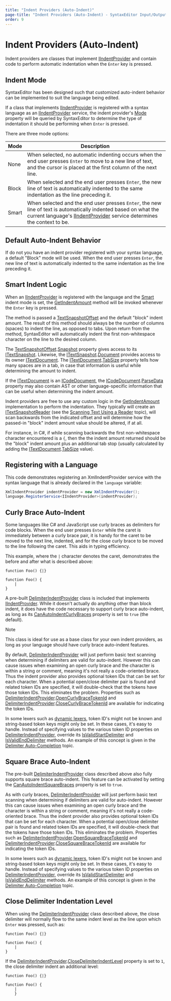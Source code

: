 ```yaml
---
title: "Indent Providers (Auto-Indent)"
page-title: "Indent Providers (Auto-Indent) - SyntaxEditor Input/Output Features"
order: 9
---
```

# Indent Providers (Auto-Indent)

Indent providers are classes that implement [IIndentProvider](xref:@ActiproUIRoot.Controls.SyntaxEditor.IIndentProvider) and contain code to perform automatic indentation when the `Enter` key is pressed.

## Indent Mode

SyntaxEditor has been designed such that customized auto-indent behavior can be implemented to suit the language being edited.

If a class that implements [IIndentProvider](xref:@ActiproUIRoot.Controls.SyntaxEditor.IIndentProvider) is registered with a syntax language as an [IIndentProvider](xref:@ActiproUIRoot.Controls.SyntaxEditor.IIndentProvider) service, the indent provider's [Mode](xref:@ActiproUIRoot.Controls.SyntaxEditor.IIndentProvider.Mode) property will be queried by SyntaxEditor to determine the type of indentation it should be performing when `Enter` is pressed.

There are three mode options:

| Mode | Description |
|-----|-----|
| None | When selected, no automatic indenting occurs when the end user presses `Enter` to move to a new line of text, and the cursor is placed at the first column of the next line. |
| Block | When selected and the end user presses `Enter`, the new line of text is automatically indented to the same indentation as the line preceding it. |
| Smart | When selected and the end user presses `Enter`, the new line of text is automatically indented based on what the current language's [IIndentProvider](xref:@ActiproUIRoot.Controls.SyntaxEditor.IIndentProvider) service determines the context to be. |

## Default Auto-Indent Behavior

If do not you have an indent provider registered with your syntax language, a default "Block" mode will be used. When the end user presses `Enter`, the new line of text is automatically indented to the same indentation as the line preceding it.

## Smart Indent Logic

When an [IIndentProvider](xref:@ActiproUIRoot.Controls.SyntaxEditor.IIndentProvider) is registered with the language and the [Smart](xref:@ActiproUIRoot.Controls.SyntaxEditor.IndentMode.Smart) indent mode is set, the [GetIndentAmount](xref:@ActiproUIRoot.Controls.SyntaxEditor.IIndentProvider.GetIndentAmount*) method will be invoked whenever the `Enter` key is pressed.

The method is passed a [TextSnapshotOffset](xref:ActiproSoftware.Text.TextSnapshotOffset) and the default "block" indent amount.  The result of this method should always be the number of columns (spaces) to indent the line, as opposed to tabs.  Upon return from the method, SyntaxEditor will automatically indent the first non-whitespace character on the line to the desired column.

The [TextSnapshotOffset](xref:ActiproSoftware.Text.TextSnapshotOffset).[Snapshot](xref:ActiproSoftware.Text.TextSnapshotOffset.Snapshot) property gives access to its [ITextSnapshot](xref:ActiproSoftware.Text.ITextSnapshot).  Likewise, the [ITextSnapshot](xref:ActiproSoftware.Text.ITextSnapshot).[Document](xref:ActiproSoftware.Text.ITextSnapshot.Document) provides access to its owner [ITextDocument](xref:ActiproSoftware.Text.ITextDocument).  The [ITextDocument](xref:ActiproSoftware.Text.ITextDocument).[TabSize](xref:ActiproSoftware.Text.ITextDocument.TabSize) property tells how many spaces are in a tab, in case that information is useful while determining the amount to indent.

If the [ITextDocument](xref:ActiproSoftware.Text.ITextDocument) is an [ICodeDocument](xref:ActiproSoftware.Text.ICodeDocument), the [ICodeDocument](xref:ActiproSoftware.Text.ICodeDocument).[ParseData](xref:ActiproSoftware.Text.ICodeDocument.ParseData) property may also contain AST or other language-specific information that can be useful when determining the indent amount.

Indent providers are free to use any custom logic in the [GetIndentAmount](xref:@ActiproUIRoot.Controls.SyntaxEditor.IIndentProvider.GetIndentAmount*) implementation to perform the indentation.  They typically will create an [ITextSnapshotReader](xref:ActiproSoftware.Text.ITextSnapshotReader) (see the [Scanning Text Using a Reader](../../text-parsing/core-text/scanning-text.md) topic), will scan backwards from the indicated offset and will determine how the passed-in "block" indent amount value should be altered, if at all.

For instance, in C#, if while scanning backwards the first non-whitespace character encountered is a `{`, then the the indent amount returned should be the "block" indent amount plus an additional tab stop (usually calculated by adding the [ITextDocument](xref:ActiproSoftware.Text.ITextDocument).[TabSize](xref:ActiproSoftware.Text.ITextDocument.TabSize) value).

## Registering with a Language

This code demonstrates registering an XmlIndentProvider service with the syntax language that is already declared in the `language` variable:

```csharp
XmlIndentProvider indentProvider = new XmlIndentProvider();
language.RegisterService<IIndentProvider>(indentProvider);
```

## Curly Brace Auto-Indent

Some languages like C# and JavaScript use curly braces as delimiters for code blocks.  When the end user presses `Enter` while the caret is immediately between a curly brace pair, it is handy for the caret to be moved to the next line, indented, and for the close curly brace to be moved to the line following the caret.  This aids in typing efficiency.

This example, where the `|` character denotes the caret, demonstrates the before and after what is described above:

```
function Foo() {|}
```

```
function Foo() {
	|
}
```

A pre-built [DelimiterIndentProvider](xref:@ActiproUIRoot.Controls.SyntaxEditor.Implementation.DelimiterIndentProvider) class is included that implements [IIndentProvider](xref:@ActiproUIRoot.Controls.SyntaxEditor.IIndentProvider).  While it doesn't actually do anything other than block indent, it does have the code necessary to support curly brace auto-indent, as long as its [CanAutoIndentCurlyBraces](xref:@ActiproUIRoot.Controls.SyntaxEditor.Implementation.DelimiterIndentProvider.CanAutoIndentCurlyBraces) property is set to `true` (the default).

> [!NOTE]
> This class is ideal for use as a base class for your own indent providers, as long as your language should have curly brace auto-indent features.

By default, [DelimiterIndentProvider](xref:@ActiproUIRoot.Controls.SyntaxEditor.Implementation.DelimiterIndentProvider) will just perform basic text scanning when determining if delimiters are valid for auto-indent.  However this can cause issues when examining an open curly brace and the character is within a string or comment, meaning it's not really a code-oriented brace.  Thus the indent provider also provides optional token IDs that can be set for each character.  When a potential open/close delimiter pair is found and related token IDs are specified, it will double-check that the tokens have those token IDs.  This eliminates the problem.  Properties such as [DelimiterIndentProvider](xref:@ActiproUIRoot.Controls.SyntaxEditor.Implementation.DelimiterIndentProvider).[OpenCurlyBraceTokenId](xref:@ActiproUIRoot.Controls.SyntaxEditor.Implementation.DelimiterIndentProvider.OpenCurlyBraceTokenId) and [DelimiterIndentProvider](xref:@ActiproUIRoot.Controls.SyntaxEditor.Implementation.DelimiterIndentProvider).[CloseCurlyBraceTokenId](xref:@ActiproUIRoot.Controls.SyntaxEditor.Implementation.DelimiterIndentProvider.CloseCurlyBraceTokenId) are available for indicating the token IDs.

In some lexers such as [dynamic lexers](../../text-parsing/lexing/dynamic-lexers.md), token ID's might not be known and string-based token keys might only be set.  In these cases, it's easy to handle.  Instead of specifying values to the various token ID properties on [DelimiterIndentProvider](xref:@ActiproUIRoot.Controls.SyntaxEditor.Implementation.DelimiterIndentProvider), override its [IsValidStartDelimiter](xref:@ActiproUIRoot.Controls.SyntaxEditor.Implementation.DelimiterIndentProvider.IsValidStartDelimiter*) and [IsValidEndDelimiter](xref:@ActiproUIRoot.Controls.SyntaxEditor.Implementation.DelimiterIndentProvider.IsValidEndDelimiter*) methods.  An example of this concept is given in the [Delimiter Auto-Completion](delimiter-auto-completion.md) topic.

## Square Brace Auto-Indent

The pre-built [DelimiterIndentProvider](xref:@ActiproUIRoot.Controls.SyntaxEditor.Implementation.DelimiterIndentProvider) class described above also fully supports square brace auto-indent.  This feature can be activated by setting the [CanAutoIndentSquareBraces](xref:@ActiproUIRoot.Controls.SyntaxEditor.Implementation.DelimiterIndentProvider.CanAutoIndentSquareBraces) property is set to `true`.

As with curly braces, [DelimiterIndentProvider](xref:@ActiproUIRoot.Controls.SyntaxEditor.Implementation.DelimiterIndentProvider) will just perform basic text scanning when determining if delimiters are valid for auto-indent.  However this can cause issues when examining an open curly brace and the character is within a string or comment, meaning it's not really a code-oriented brace.  Thus the indent provider also provides optional token IDs that can be set for each character.  When a potential open/close delimiter pair is found and related token IDs are specified, it will double-check that the tokens have those token IDs.  This eliminates the problem.  Properties such as [DelimiterIndentProvider](xref:@ActiproUIRoot.Controls.SyntaxEditor.Implementation.DelimiterIndentProvider).[OpenSquareBraceTokenId](xref:@ActiproUIRoot.Controls.SyntaxEditor.Implementation.DelimiterIndentProvider.OpenSquareBraceTokenId) and [DelimiterIndentProvider](xref:@ActiproUIRoot.Controls.SyntaxEditor.Implementation.DelimiterIndentProvider).[CloseSquareBraceTokenId](xref:@ActiproUIRoot.Controls.SyntaxEditor.Implementation.DelimiterIndentProvider.CloseSquareBraceTokenId) are available for indicating the token IDs.

In some lexers such as [dynamic lexers](../../text-parsing/lexing/dynamic-lexers.md), token ID's might not be known and string-based token keys might only be set.  In these cases, it's easy to handle.  Instead of specifying values to the various token ID properties on [DelimiterIndentProvider](xref:@ActiproUIRoot.Controls.SyntaxEditor.Implementation.DelimiterIndentProvider), override its [IsValidStartDelimiter](xref:@ActiproUIRoot.Controls.SyntaxEditor.Implementation.DelimiterIndentProvider.IsValidStartDelimiter*) and [IsValidEndDelimiter](xref:@ActiproUIRoot.Controls.SyntaxEditor.Implementation.DelimiterIndentProvider.IsValidEndDelimiter*) methods.  An example of this concept is given in the [Delimiter Auto-Completion](delimiter-auto-completion.md) topic.

## Close Delimiter Indentation Level

When using the [DelimiterIndentProvider](xref:@ActiproUIRoot.Controls.SyntaxEditor.Implementation.DelimiterIndentProvider) class described above, the close delimiter will normally flow to the same indent level as the line upon which `Enter` was pressed, such as:

```
function Foo() {|}
```

```
function Foo() {
	|
}
```

If the [DelimiterIndentProvider](xref:@ActiproUIRoot.Controls.SyntaxEditor.Implementation.DelimiterIndentProvider).[CloseDelimiterIndentLevel](xref:@ActiproUIRoot.Controls.SyntaxEditor.Implementation.DelimiterIndentProvider.CloseDelimiterIndentLevel) property is set to `1`, the close delimiter indent an additional level:

```
function Foo() {|}
```

```
function Foo() {
	|
	}
```
